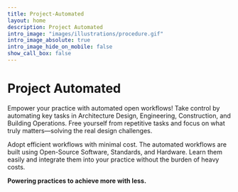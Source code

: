 ```yaml
---
title: Project-Automated
layout: home
description: Project Automated
intro_image: "images/illustrations/procedure.gif"
intro_image_absolute: true
intro_image_hide_on_mobile: false
show_call_box: false
---
```


# Project Automated

Empower your practice with automated open workflows! Take control by automating key tasks in Architecture Design, Engineering, Construction, and Building Operations. Free yourself from repetitive tasks and focus on what truly matters—solving the real design challenges.

Adopt efficient workflows with minimal cost. The automated workflows are built using Open-Source Software, Standards, and Hardware. Learn them easily and integrate them into your practice without the burden of heavy costs.

**Powering practices to achieve more with less.**